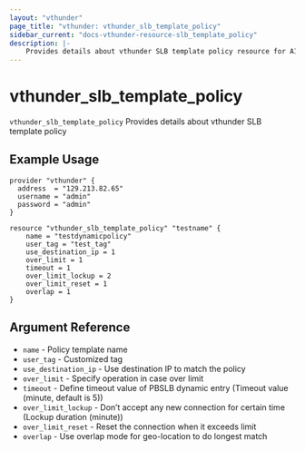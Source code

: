 ```yaml
---
layout: "vthunder"
page_title: "vthunder: vthunder_slb_template_policy"
sidebar_current: "docs-vthunder-resource-slb_template_policy"
description: |-
    Provides details about vthunder SLB template policy resource for A10
---
```


# vthunder\_slb\_template\_policy

`vthunder_slb_template_policy` Provides details about vthunder SLB template policy
## Example Usage


```hcl
provider "vthunder" {
  address  = "129.213.82.65"
  username = "admin"
  password = "admin"
}

resource "vthunder_slb_template_policy" "testname" {
	name = "testdynamicpolicy"
	user_tag = "test_tag"
	use_destination_ip = 1
	over_limit = 1
	timeout = 1
	over_limit_lockup = 2
	over_limit_reset = 1
	overlap = 1
}
```

## Argument Reference

* `name` - Policy template name
* `user_tag` - Customized tag
* `use_destination_ip` - Use destination IP to match the policy
* `over_limit` - Specify operation in case over limit
* `timeout` - Define timeout value of PBSLB dynamic entry (Timeout value (minute, default is 5))
* `over_limit_lockup` - Don’t accept any new connection for certain time (Lockup duration (minute))
* `over_limit_reset` - Reset the connection when it exceeds limit
* `overlap` - Use overlap mode for geo-location to do longest match